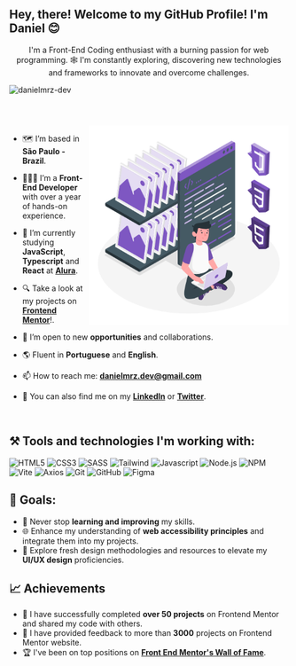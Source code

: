 <h2>Hey, there! Welcome to my GitHub Profile! I'm Daniel 😊</h2>
<p align="center">
I'm a Front-End Coding enthusiast with a burning passion for web programming. 🕸️ I'm constantly exploring, discovering new technologies and frameworks to innovate and overcome challenges.
</p>

<p align="left"> <img src="https://komarev.com/ghpvc/?username=danielmrz-dev&label=You%20are%20the%20visitor%20number&color=0e75b6&style=flat" alt="danielmrz-dev" /> </p>

#

<br>
<!--- Web illustrations by Storyset ( https://storyset.com/web ) --->
<img align="right" alt="GIF" src="https://github.com/danielmrz-dev/danielmrz-dev/blob/main/assets/Static%20assets.gif" width="360px"/>

- 🗺️ I’m based in **São Paulo - Brazil**.
  
- 👨🏽‍💻 I’m a **Front-End Developer** with over a year of hands-on experience.
  
- 🔭 I’m currently studying **JavaScript**, **Typescript** and **React** at [**Alura**](https://www.alura.com.br/).
  
- 🔍 Take a look at my projects on [**Frontend Mentor**](https://www.frontendmentor.io/profile/danielmrz-dev)!.
  
- 👯 I’m open to new **opportunities** and collaborations.
  
- 🌎 Fluent in **Portuguese** and **English**.
  
- 📫 How to reach me: <a href="mailto:danielmrz.dev@gmail.com">**danielmrz.dev@gmail.com**</a>
  
- 📲 You can also find me on my <a href="https://www.linkedin.com/in/danielmrz-dev/">**LinkedIn**</a> or <a href="https://twitter.com/danielmrz_dev">**Twitter**</a>.

<br>

<h2>⚒️ Tools and technologies I'm working with:</h2>

![HTML5](https://img.shields.io/badge/html5-%23E34F26.svg?style=for-the-badge&logo=html5&logoColor=white)
![CSS3](https://img.shields.io/badge/css3-%231572B6.svg?style=for-the-badge&logo=css3&logoColor=white)
![SASS](https://img.shields.io/badge/SASS-hotpink.svg?style=for-the-badge&logo=SASS&logoColor=white)
![Tailwind](https://img.shields.io/badge/Tailwind_CSS-38B2AC?style=for-the-badge&logo=tailwind-css&logoColor=white)
![Javascript](https://img.shields.io/badge/JavaScript-F7DF1E?style=for-the-badge&logo=javascript&logoColor=black)
![Node.js](https://img.shields.io/badge/Node%20js-339933?style=for-the-badge&logo=nodedotjs&logoColor=white)
![NPM](https://img.shields.io/badge/npm-CB3837?style=for-the-badge&logo=npm&logoColor=white)
![Vite](https://img.shields.io/badge/Vite-B73BFE?style=for-the-badge&logo=vite&logoColor=FFD62E)
![Axios](https://img.shields.io/badge/axios-%238511FA.svg?style=for-the-badge&logo=axios&logoColor=white)
![Git](https://img.shields.io/badge/git-%23F05033.svg?style=for-the-badge&logo=git&logoColor=white)
![GitHub](https://img.shields.io/badge/github-%23323330.svg?style=for-the-badge&logo=github&logoColor=white)
![Figma](https://img.shields.io/badge/figma-%23F24E1E.svg?style=for-the-badge&logo=figma&logoColor=white)

## 💯 Goals:

- 🚀 Never stop **learning and improving** my skills.
- 🌐 Enhance my understanding of **web accessibility principles** and integrate them into my projects.
- 🎨 Explore fresh design methodologies and resources to elevate my **UI/UX design** proficiencies.

## 📈 Achievements

- 🎉 I have successfully completed **over 50 projects** on Frontend Mentor and shared my code with others.
- 🤝 I have provided feedback to more than **3000** projects on Frontend Mentor website.
- 🏆 I've been on top positions on [**Front End Mentor's Wall of Fame**](https://www.frontendmentor.io/wall-of-fame).
